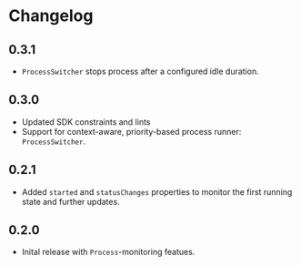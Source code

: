 # Changelog

## 0.3.1

- `ProcessSwitcher` stops process after a configured idle duration.

## 0.3.0

- Updated SDK constraints and lints
- Support for context-aware, priority-based process runner: `ProcessSwitcher`.

## 0.2.1

- Added `started` and `statusChanges` properties to monitor the first running state and further updates.

## 0.2.0

- Inital release with `Process`-monitoring featues.
